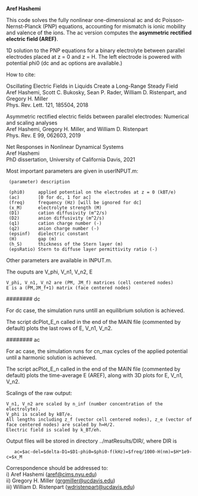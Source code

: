 **Aref Hashemi** 

This code solves the fully nonlinear one-dimensional ac and dc Poisson-Nernst-Planck (PNP) equations, accounting for mismatch is ionic mobility and valence of the ions. The ac version computes the **asymmetric rectified electric field (AREF)**.  

1D solution to the PNP equations for a binary electrolyte between parallel electrodes placed at z = 0 and z = H. The left electrode is powered with potential phi0 (dc and ac options are available.)

How to cite:

  Oscillating Electric Fields in Liquids Create a Long-Range Steady Field  
  Aref Hashemi, Scott C. Bukosky, Sean P. Rader, William D. Ristenpart, and Gregory H. Miller  
  Phys. Rev. Lett. 121, 185504, 2018

  Asymmetric rectified electric fields between parallel electrodes: Numerical and scaling analyses  
  Aref Hashemi, Gregory H. Miller, and William D. Ristenpart  
  Phys. Rev. E 99, 062603, 2019
  
  Net Responses in Nonlinear Dynamical Systems  
  Aref Hashemi  
  PhD dissertation, University of California Davis, 2021

Most important parameters are given in userINPUT.m:

     (parameter) description  

     (phi0)     applied potential on the electrodes at z = 0 (kBT/e)
     (ac)       [0 for dc, 1 for ac]
     (freq)     frequency (Hz) [will be ignored for dc]
     (x_M)      electrolyte strength (M)
     (D1)       cation diffusivity (m^2/s)
     (D2)       anion diffusivity (m^2/s)
     (q1)       cation charge number (-)
     (q2)       anion charge number (-)
     (epsinf)   dielectric constant
     (H)        gap (m)
     (h_S)      thickness of the Stern layer (m)
     (epsRatio) Stern to diffuse layer permittivity ratio (-)

Other parameters are available in INPUT.m.

The ouputs are V_phi, V_n1, V_n2, E

    V_phi, V_n1, V_n2 are (PM, JM_f) matrices (cell centered nodes)  
    E is a (PM,JM_f+1) matrix (face centered nodes)

######## dc

For dc case, the simulation runs untill an equilibrium solution is achieved. 

The script dcPlot_E_n called in the end of the MAIN file (commented by default) plots the last rows of E, V_n1, V_n2.

######## ac

For ac case, the simulation runs for cn_max cycles of the applied potential until a harmonic solution is achieved.

The script acPlot_E_n called in the end of the MAIN file (commented by default) plots the time-average E (AREF), along with 3D plots for E, V_n1, V_n2.

Scalings of the raw output:

    V_n1, V_n2 are scaled by n_inf (number concentration of the electrolyte).  
    V_phi is scaled by kBT/e.  
    All lengths including z_f (vector cell centered nodes), z_e (vector of face centered nodes) are scaled by h=H/2.  
    Electric field is scaled by k_BT/eh.  

Output files will be stored in directory ../matResults/DIR/, where DIR is

       ac=$ac-del=$delta-D1=$D1-phi0=$phi0-f(kHz)=$freq/1000-H(nm)=$H*1e9-c=$x_M


Correspondence should be addressed to:  
	       i) Aref Hashemi (aref@cims.nyu.edu)  
	       ii) Gregory H. Miller (grgmiller@ucdavis.edu)  
	       iii) William D. Ristenpart (wdristenpart@ucdavis.edu) 